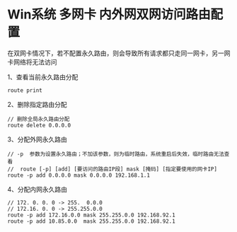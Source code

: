 # Win系统 多网卡 内外网双网访问路由配置

在双网卡情况下，若不配置永久路由，则会导致所有请求都只走同一网卡，另一网卡网络将无法访问

1、查看当前永久路由分配
```
route print
```

2、删除指定路由分配
```
// 删除全局永久路由分配
route delete 0.0.0.0
```

3、分配外网永久路由
```
// -p  参数为设置永久路由；不加该参数，则为临时路由，系统重启后失效，临时路由无法查看
//  route [-p] [add] [要访问的路由IP段] mask [掩码] [指定要使用的网卡IP]
route -p add 0.0.0.0 mask 0.0.0.0 192.168.1.1
```

4、分配内网永久路由
```
// 172. 0. 0. 0 -> 255.  0.0.0
// 172.16. 0. 0 -> 255.255.0.0
route -p add 172.16.0.0 mask 255.255.0.0 192.168.92.1
route -p add 10.85.0.0  mask 255.255.0.0 192.168.92.1
```
